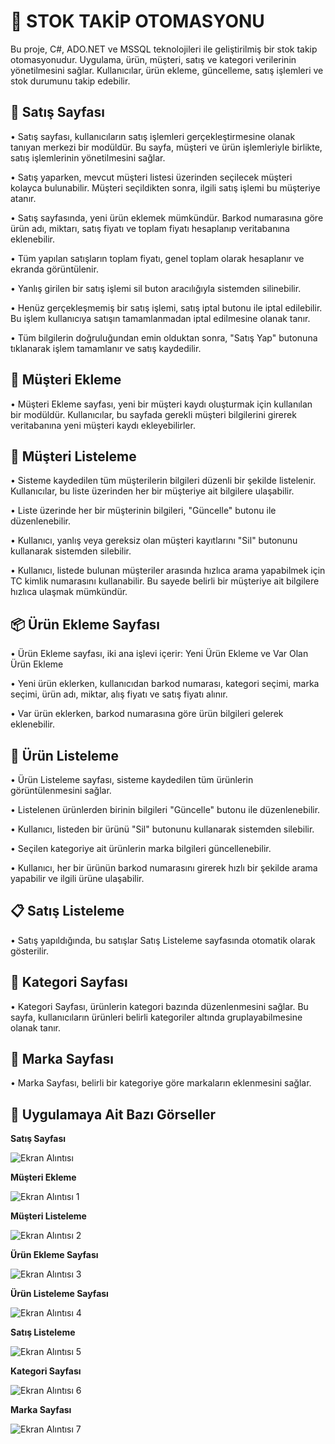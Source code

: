 # 🚀 STOK TAKİP OTOMASYONU

Bu proje, C#, ADO.NET ve MSSQL teknolojileri ile geliştirilmiş bir stok takip otomasyonudur. Uygulama, ürün, müşteri, satış ve kategori verilerinin yönetilmesini sağlar. Kullanıcılar, ürün ekleme, güncelleme, satış işlemleri ve stok durumunu takip edebilir.

💸 **Satış Sayfası**
---

• Satış sayfası, kullanıcıların satış işlemleri gerçekleştirmesine olanak tanıyan merkezi bir modüldür. Bu sayfa, müşteri ve ürün işlemleriyle birlikte, satış işlemlerinin yönetilmesini sağlar.

• Satış yaparken, mevcut müşteri listesi üzerinden seçilecek müşteri kolayca bulunabilir. Müşteri seçildikten sonra, ilgili satış işlemi bu müşteriye atanır.

• Satış sayfasında, yeni ürün eklemek mümkündür. Barkod numarasına göre  ürün adı, miktarı, satış fiyatı ve toplam fiyatı hesaplanıp veritabanına eklenebilir.

• Tüm yapılan satışların toplam fiyatı, genel toplam olarak hesaplanır ve ekranda görüntülenir.

• Yanlış girilen bir satış işlemi sil buton aracılığıyla sistemden silinebilir.

• Henüz gerçekleşmemiş bir satış işlemi, satış iptal butonu ile iptal edilebilir. Bu işlem kullanıcıya satışın tamamlanmadan iptal edilmesine olanak tanır.

• Tüm bilgilerin doğruluğundan emin olduktan sonra, "Satış Yap" butonuna tıklanarak işlem tamamlanır ve satış kaydedilir.

👤 **Müşteri Ekleme**
---

• Müşteri Ekleme sayfası, yeni bir müşteri kaydı oluşturmak için kullanılan bir modüldür. Kullanıcılar, bu sayfada gerekli müşteri bilgilerini girerek veritabanına yeni müşteri kaydı ekleyebilirler.

👥 **Müşteri Listeleme**
---

• Sisteme kaydedilen tüm müşterilerin bilgileri düzenli bir şekilde listelenir. Kullanıcılar, bu liste üzerinden her bir müşteriye ait bilgilere ulaşabilir.

• Liste üzerinde her bir müşterinin bilgileri, "Güncelle" butonu ile düzenlenebilir.

• Kullanıcı, yanlış veya gereksiz olan müşteri kayıtlarını "Sil" butonunu kullanarak sistemden silebilir. 

• Kullanıcı, listede bulunan müşteriler arasında hızlıca arama yapabilmek için TC kimlik numarasını kullanabilir. Bu sayede belirli bir müşteriye ait bilgilere hızlıca ulaşmak mümkündür.

📦 **Ürün Ekleme Sayfası**
---

• Ürün Ekleme sayfası, iki ana işlevi içerir: Yeni Ürün Ekleme ve Var Olan Ürün Ekleme

• Yeni ürün eklerken, kullanıcıdan barkod numarası, kategori seçimi, marka seçimi, ürün adı, miktar, alış fiyatı ve satış fiyatı alınır.

• Var ürün eklerken, barkod numarasına göre ürün bilgileri gelerek eklenebilir.

📝 **Ürün Listeleme**
---

• Ürün Listeleme sayfası, sisteme kaydedilen tüm ürünlerin görüntülenmesini sağlar. 

• Listelenen ürünlerden birinin bilgileri "Güncelle" butonu ile düzenlenebilir.

• Kullanıcı, listeden bir ürünü "Sil" butonunu kullanarak sistemden silebilir.

•  Seçilen kategoriye ait ürünlerin marka bilgileri güncellenebilir.

• Kullanıcı, her bir ürünün barkod numarasını girerek hızlı bir şekilde arama yapabilir ve ilgili ürüne ulaşabilir.

📋 **Satış Listeleme**
---

• Satış yapıldığında, bu satışlar Satış Listeleme sayfasında otomatik olarak gösterilir.

📂 **Kategori Sayfası**
---

• Kategori Sayfası, ürünlerin kategori bazında düzenlenmesini sağlar. Bu sayfa, kullanıcıların ürünleri belirli kategoriler altında gruplayabilmesine olanak tanır. 

🌟 **Marka Sayfası**
---

• Marka Sayfası, belirli bir kategoriye göre markaların eklenmesini sağlar.

📍 **Uygulamaya Ait Bazı Görseller**
---

**Satış Sayfası**

![Ekran Alıntısı](https://github.com/user-attachments/assets/5f8aec47-f732-45e1-ad1a-5c706f9e8f4c)

**Müşteri Ekleme**

![Ekran Alıntısı 1](https://github.com/user-attachments/assets/1ec54dfc-faf0-4d01-ad5e-49704bf7ae97)

**Müşteri Listeleme**

![Ekran Alıntısı 2](https://github.com/user-attachments/assets/1b3ceb40-d4ff-4744-9dfa-f9286b79d61e)

**Ürün Ekleme Sayfası**

![Ekran Alıntısı 3](https://github.com/user-attachments/assets/14bcca15-e99c-41ff-a504-e0a16e42855f)

**Ürün Listeleme Sayfası**

![Ekran Alıntısı 4](https://github.com/user-attachments/assets/2289ea69-ba6b-4ebe-b670-5941fba15118)

**Satış Listeleme**

![Ekran Alıntısı 5](https://github.com/user-attachments/assets/787e1240-15de-49ee-a550-5a4b67a53acf)

**Kategori Sayfası**

![Ekran Alıntısı 6](https://github.com/user-attachments/assets/23dcd64c-b109-4ed5-8746-66522db1ec61)

**Marka Sayfası**

![Ekran Alıntısı 7](https://github.com/user-attachments/assets/3e339fd0-ec9d-42f2-a6f8-03761f1daca0)
